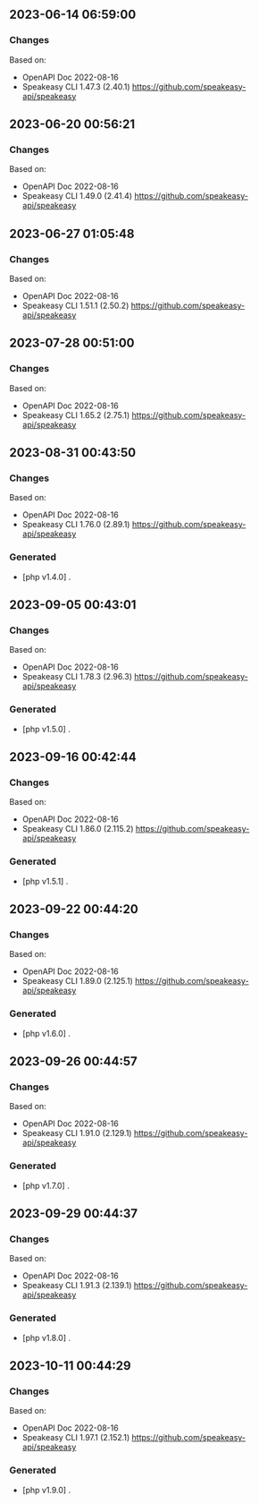 

## 2023-06-14 06:59:00
### Changes
Based on:
- OpenAPI Doc 2022-08-16 
- Speakeasy CLI 1.47.3 (2.40.1) https://github.com/speakeasy-api/speakeasy

## 2023-06-20 00:56:21
### Changes
Based on:
- OpenAPI Doc 2022-08-16 
- Speakeasy CLI 1.49.0 (2.41.4) https://github.com/speakeasy-api/speakeasy

## 2023-06-27 01:05:48
### Changes
Based on:
- OpenAPI Doc 2022-08-16 
- Speakeasy CLI 1.51.1 (2.50.2) https://github.com/speakeasy-api/speakeasy

## 2023-07-28 00:51:00
### Changes
Based on:
- OpenAPI Doc 2022-08-16 
- Speakeasy CLI 1.65.2 (2.75.1) https://github.com/speakeasy-api/speakeasy

## 2023-08-31 00:43:50
### Changes
Based on:
- OpenAPI Doc 2022-08-16 
- Speakeasy CLI 1.76.0 (2.89.1) https://github.com/speakeasy-api/speakeasy
### Generated
- [php v1.4.0] .

## 2023-09-05 00:43:01
### Changes
Based on:
- OpenAPI Doc 2022-08-16 
- Speakeasy CLI 1.78.3 (2.96.3) https://github.com/speakeasy-api/speakeasy
### Generated
- [php v1.5.0] .

## 2023-09-16 00:42:44
### Changes
Based on:
- OpenAPI Doc 2022-08-16 
- Speakeasy CLI 1.86.0 (2.115.2) https://github.com/speakeasy-api/speakeasy
### Generated
- [php v1.5.1] .

## 2023-09-22 00:44:20
### Changes
Based on:
- OpenAPI Doc 2022-08-16 
- Speakeasy CLI 1.89.0 (2.125.1) https://github.com/speakeasy-api/speakeasy
### Generated
- [php v1.6.0] .

## 2023-09-26 00:44:57
### Changes
Based on:
- OpenAPI Doc 2022-08-16 
- Speakeasy CLI 1.91.0 (2.129.1) https://github.com/speakeasy-api/speakeasy
### Generated
- [php v1.7.0] .

## 2023-09-29 00:44:37
### Changes
Based on:
- OpenAPI Doc 2022-08-16 
- Speakeasy CLI 1.91.3 (2.139.1) https://github.com/speakeasy-api/speakeasy
### Generated
- [php v1.8.0] .

## 2023-10-11 00:44:29
### Changes
Based on:
- OpenAPI Doc 2022-08-16 
- Speakeasy CLI 1.97.1 (2.152.1) https://github.com/speakeasy-api/speakeasy
### Generated
- [php v1.9.0] .